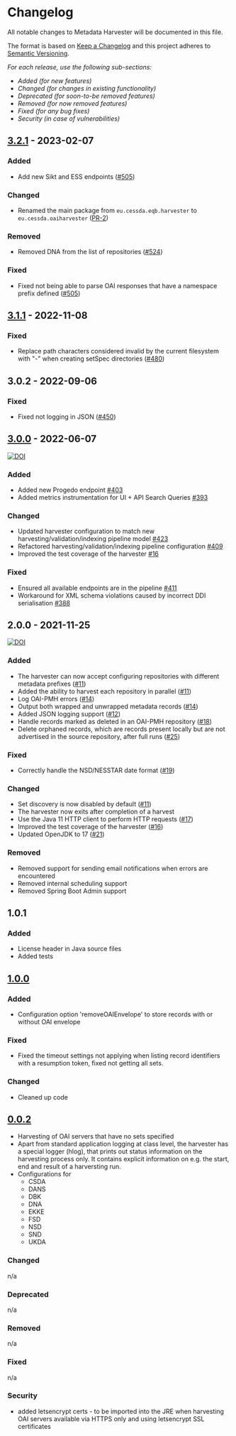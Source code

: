 # Changelog

All notable changes to Metadata Harvester will be documented in this file.

The format is based on [Keep a Changelog](http://keepachangelog.com/en/1.0.0/)
and this project adheres to [Semantic Versioning](http://semver.org/spec/v2.0.0.html).

*For each release, use the following sub-sections:*

- *Added (for new features)*
- *Changed (for changes in existing functionality)*
- *Deprecated (for soon-to-be removed features)*
- *Removed (for now removed features)*
- *Fixed (for any bug fixes)*
- *Security (in case of vulnerabilities)*

## [3.2.1] - 2023-02-07

### Added

- Add new Sikt and ESS endpoints ([#505](https://github.com/cessda/cessda.cdc.versions/issues/505))

### Changed

- Renamed the main package from `eu.cessda.eqb.harvester` to
  `eu.cessda.oaiharvester`
  ([PR-2](https://github.com/cessda/cessda.metadata.harvester/pull/2))

### Removed

- Removed DNA from the list of repositories ([#524](https://github.com/cessda/cessda.cdc.versions/issues/524))

### Fixed

- Fixed not being able to parse OAI responses that have a namespace
  prefix defined
  ([#505](https://github.com/cessda/cessda.cdc.versions/issues/505))

## [3.1.1] - 2022-11-08

### Fixed

- Replace path characters considered invalid by the current filesystem
  with "-" when creating setSpec directories
  ([#480](https://github.com/cessda/cessda.cdc.versions/issues/480))

## 3.0.2 - 2022-09-06

### Fixed

- Fixed not logging in JSON ([#450](https://github.com/cessda/cessda.cdc.versions/issues/450))

## [3.0.0] - 2022-06-07

[![DOI](https://zenodo.org/badge/DOI/10.5281/zenodo.6577757.svg)](https://doi.org/10.5281/zenodo.6577757)

### Added

- Added new Progedo endpoint [#403](https://github.com/cessda/cessda.cdc.versions/issues/403)
- Added metrics instrumentation for UI + API Search Queries [#393](https://github.com/cessda/cessda.cdc.versions/issues/393)

### Changed

- Updated harvester configuration to match new
  harvesting/validation/indexing pipeline model
  [#423](https://github.com/cessda/cessda.cdc.versions/issues/423)
- Refactored harvesting/validation/indexing pipeline configuration [#409](https://github.com/cessda/cessda.cdc.versions/issues/409)
- Improved the test coverage of the harvester [#16](https://bitbucket.org/cessda/cessda.metadata.harvester/issues/16)

### Fixed

- Ensured all available endpoints are in the pipeline [#411](https://github.com/cessda/cessda.cdc.versions/issues/411)
- Workaround for XML schema violations caused by incorrect DDI serialisation [#388](https://github.com/cessda/cessda.cdc.versions/issues/388)

## 2.0.0 - 2021-11-25

[![DOI](https://zenodo.org/badge/DOI/10.5281/zenodo.5711128.svg)](https://doi.org/10.5281/zenodo.5711128)

### Added

- The harvester can now accept configuring repositories with different
  metadata prefixes
  ([#11](https://bitbucket.org/cessda/cessda.eqb.metadata.harvester/issues/11))
- Added the ability to harvest each repository in parallel ([#11](https://bitbucket.org/cessda/cessda.eqb.metadata.harvester/issues/11))
- Log OAI-PMH errors ([#14](https://bitbucket.org/cessda/cessda.eqb.metadata.harvester/issues/14))
- Output both wrapped and unwrapped metadata records ([#14](https://bitbucket.org/cessda/cessda.eqb.metadata.harvester/issues/14))
- Added JSON logging support ([#12](https://bitbucket.org/cessda/cessda.eqb.metadata.harvester/issues/12))
- Handle records marked as deleted in an OAI-PMH repository ([#18](https://bitbucket.org/cessda/cessda.eqb.metadata.harvester/issues/18))
- Delete orphaned records, which are records present locally but are
  not advertised in the source repository, after full runs
  ([#25](https://bitbucket.org/cessda/cessda.eqb.metadata.harvester/issues/25))

### Fixed

- Correctly handle the NSD/NESSTAR date format ([#19](https://bitbucket.org/cessda/cessda.eqb.metadata.harvester/issues/19))

### Changed

- Set discovery is now disabled by default ([#11](https://bitbucket.org/cessda/cessda.eqb.metadata.harvester/issues/11))
- The harvester now exits after completion of a harvest
- Use the Java 11 HTTP client to perform HTTP requests ([#17](https://bitbucket.org/cessda/cessda.eqb.metadata.harvester/issues/17))
- Improved the test coverage of the harvester ([#16](https://bitbucket.org/cessda/cessda.eqb.metadata.harvester/issues/16))
- Updated OpenJDK to 17 ([#21](https://bitbucket.org/cessda/cessda.eqb.metadata.harvester/issues/21))

### Removed

- Removed support for sending email notifications when errors are encountered
- Removed internal scheduling support
- Removed Spring Boot Admin support

## 1.0.1

### Added

- License header in Java source files
- Added tests

## [1.0.0]

### Added

- Configuration option 'removeOAIEnvelope' to store records with or without OAI envelope

### Fixed

- Fixed the timeout settings not applying when listing record
  identifiers with a resumption token, fixed not getting all sets.

### Changed

- Cleaned up code

## [0.0.2]

- Harvesting of OAI servers that have no sets specified
- Apart from standard application logging at class level, the
  harvester has a special logger (hlog), that prints out status
  information on the harvesting process only. It contains explicit
  information on e.g. the start, end and result of a harversting run.
- Configurations for
   - CSDA
   - DANS
   - DBK
   - DNA
   - EKKE
   - FSD
   - NSD
   - SND
   - UKDA

### Changed

n/a

### Deprecated

n/a

### Removed

n/a

### Fixed

n/a

### Security

- added letsencrypt certs - to be imported into the JRE when
  harvesting OAI servers available via HTTPS only and using
  letsencrypt SSL certificates

[3.2.1]: https://github.com/cessda/cessda.metadata.harvester/releases/tag/3.2.1
[3.1.1]: https://github.com/cessda/cessda.metadata.harvester/releases/tag/3.1.1
[3.0.0]: https://github.com/cessda/cessda.metadata.harvester/releases/tag/3.0.0
[1.0.0]: https://github.com/cessda/cessda.metadata.harvester/releases/tag/1.0.0
[0.0.2]: https://github.com/cessda/cessda.metadata.harvester/releases/tag/0.0.2
